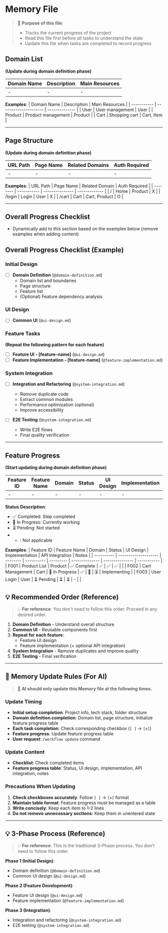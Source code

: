 # Memory File

> 📌 **Purpose of this file**:
>
> - Tracks the current progress of the project
> - Read this file first before all tasks to understand the state
> - Update this file when tasks are completed to record progress

## Domain List

**(Update during domain definition phase)**

| Domain Name | Description | Main Resources |
| ----------- | ----------- | -------------- |
| -           | -           | -              |

**Examples**:
| Domain Name | Description | Main Resources |
| ----------- | --------------------- | -------------- |
| User | User management | User |
| Product | Product management | Product |
| Cart | Shopping cart | Cart, Item |

---

## Page Structure

**(Update during domain definition phase)**

| URL Path | Page Name | Related Domains | Auth Required |
| -------- | --------- | --------------- | ------------- |
| -        | -         | -               | -             |

**Examples**:
| URL Path | Page Name | Related Domain | Auth Required |
| -------- | ----------- | --------------- | ------------- |
| / | Home | Product | X |
| /login | Login | User | X |
| /cart | Cart | Cart, Product | O |

---

## Overall Progress Checklist

- Dynamically add to this section based on the examples below (remove examples when adding content)

## Overall Progress Checklist (Example)

### Initial Design

- [ ] **Domain Definition** (`@domain-definition.md`)
  - Domain list and boundaries
  - Page structure
  - Feature list
  - (Optional) Feature dependency analysis

### UI Design

- [ ] **Common UI** (`@ui-design.md`)

### Feature Tasks

**(Repeat the following pattern for each feature)**

- [ ] **Feature UI - [feature-name]** (`@ui-design.md`)
- [ ] **Feature Implementation - [feature-name]** (`@feature-implementation.md`)

### System Integration

- [ ] **Integration and Refactoring** (`@system-integration.md`)

  - Remove duplicate code
  - Extract common modules
  - Performance optimization (optional)
  - Improve accessibility

- [ ] **E2E Testing** (`@system-integration.md`)
  - Write E2E flows
  - Final quality verification

---

## Feature Progress

**(Start updating during domain definition phase)**

| Feature ID | Feature Name | Domain | Status | UI Design | Implementation | API Integration | Notes |
| ---------- | ------------ | ------ | ------ | --------- | -------------- | --------------- | ----- |
| -          | -            | -      | -      | -         | -              | -               | -     |

**Status Description**:

- ✅ Completed: Step completed
- 🔄 In Progress: Currently working
- ⏳ Pending: Not started
- - : Not applicable

**Examples**:
| Feature ID | Feature Name | Domain | Status | UI Design | Implementation | API Integration | Notes |
| ---------- | -------------------- | -------- | ---------- | --------- | -------------- | --------------- | ----------- |
| F001 | Product List | Product | ✅ Complete | ✅ | ✅ | ✅ | |
| F002 | Cart Management | Cart | 🔄 In Progress | ✅ | 🔄 | ⏳ | Implementing |
| F003 | User Login | User | ⏳ Pending | ⏳ | ⏳ | - | |

## 💡 Recommended Order (Reference)

> 💡 **For reference**: You don't need to follow this order. Proceed in any desired order.

1. **Domain Definition** - Understand overall structure
2. **Common UI** - Reusable components first
3. **Repeat for each feature**:
   - Feature UI design
   - Feature implementation (+ optional API integration)
4. **System Integration** - Remove duplicates and improve quality
5. **E2E Testing** - Final verification

---

## 🤖 Memory Update Rules (For AI)

> 📌 **AI should only update this Memory file at the following times.**

### Update Timing

- **Initial setup completion**: Project info, tech stack, folder structure
- **Domain definition completion**: Domain list, page structure, initialize feature progress table
- **Each task completion**: Check corresponding checkbox (`[ ]` → `[x]`)
- **Feature progress**: Update feature progress table
- **User request**: `/workflow update` command

### Update Content

- **Checklist**: Check completed items
- **Feature progress table**: Status, UI design, implementation, API integration, notes

### Precautions When Updating

1. **Check checkboxes accurately**: Follow `[ ]` → `[x]` format
2. **Maintain table format**: Feature progress must be managed as a table
3. **Write concisely**: Keep each item to 1-2 lines
4. **Do not remove unnecessary sections**: Keep them in unentered state

---

## 💡 3-Phase Process (Reference)

> 💡 **For reference**: This is the traditional 3-Phase process. You don't need to follow this order.

**Phase 1 (Initial Design)**:

- Domain definition (`@domain-definition.md`)
- Common UI design (`@ui-design.md`)

**Phase 2 (Feature Development)**:

- Feature UI design (`@ui-design.md`)
- Feature implementation (`@feature-implementation.md`)

**Phase 3 (Integration)**:

- Integration and refactoring (`@system-integration.md`)
- E2E testing (`@system-integration.md`)
